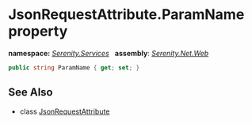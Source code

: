 # JsonRequestAttribute.ParamName property
**namespace:** *[Serenity.Services](../../README.md#serenity.services-namespace)*   **assembly**: *[Serenity.Net.Web](../../README.md)*

```csharp
public string ParamName { get; set; }
```

## See Also

* class [JsonRequestAttribute](../JsonRequestAttribute.md)